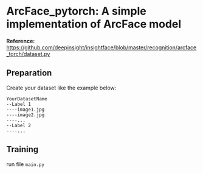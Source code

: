 # ArcFace_pytorch: A simple implementation of ArcFace model
**Reference:** https://github.com/deepinsight/insightface/blob/master/recognition/arcface_torch/dataset.py 

## Preparation
Create your dataset like the example below:<br/>
```
YourDatasetName
--Label 1
----image1.jpg
----image2.jpg
----...
--Label 2
----...
```

## Training
run file ```main.py```

